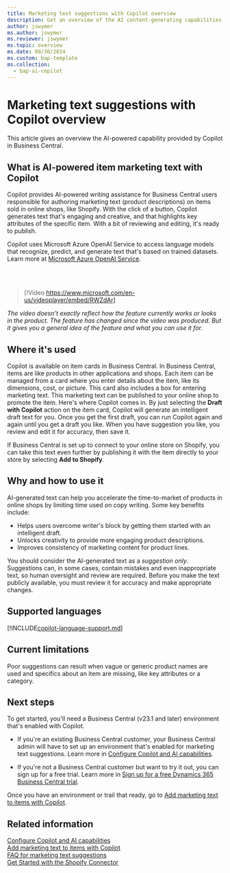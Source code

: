 ```yaml
---
title: Marketing text suggestions with Copilot overview
description: Get an overview of the AI content-generating capabilities in Business Central.  
author: jswymer 
ms.author: jswymer 
ms.reviewer: jswymer
ms.topic: overview 
ms.date: 09/30/2024
ms.custom: bap-template 
ms.collection:
  - bap-ai-copilot
---
```

# Marketing text suggestions with Copilot overview

<!--[!INCLUDE[ai-preview](includes/ai-preview.md)]-->

This article gives an overview the AI-powered capability provided by Copilot in Business Central.

## What is AI-powered item marketing text with Copilot

Copilot provides AI-powered writing assistance for Business Central users responsible for authoring marketing text (product descriptions) on items sold in online shops, like Shopify. With the click of a button, Copilot generates text that's engaging and creative, and that highlights key attributes of the specific item. With a bit of reviewing and editing, it's ready to publish.

Copilot uses Microsoft Azure OpenAI Service to access language models that recognize, predict, and generate text that's based on trained datasets. Learn more at [Microsoft Azure OpenAI Service](/azure/cognitive-services/openai/overview).

<br><br>  

> [!Video https://www.microsoft.com/en-us/videoplayer/embed/RWZdAr]

*The video doesn't exactly reflect how the feature currently works or looks in the product. The feature has changed since the video was produced. But it gives you a general idea of the feature and what you can use it for.*
  
## Where it's used

Copilot is available on item cards in Business Central. In Business Central, items are like products in other applications and shops. Each item can be managed from a card where you enter details about the item, like its dimensions, cost, or picture. This card also includes a box for entering marketing text. This marketing text can be published to your online shop to promote the item. Here's where Copilot comes in. By just selecting the **Draft with Copilot** action on the item card, Copilot will generate an intelligent draft text for you. Once you get the first draft, you can run Copilot again and again until you get a draft you like. When you have suggestion you like, you review and edit it for accuracy, then save it.

If Business Central is set up to connect to your online store on Shopify, you can take this text even further by publishing it with the item directly to your store by selecting **Add to Shopify**.

## Why and how to use it

AI-generated text can help you accelerate the time-to-market of products in online shops by limiting time used on copy writing. Some key benefits include:

- Helps users overcome writer's block by getting them started with an intelligent draft.
- Unlocks creativity to provide more engaging product descriptions.
- Improves consistency of marketing content for product lines.

You should consider the AI-generated text as a *suggestion only*. Suggestions can, in some cases, contain mistakes and even inappropriate text, so human oversight and review are required. Before you make the text publicly available, you must review it for accuracy and make appropriate changes.

## Supported languages

[!INCLUDE[copilot-language-support.md](includes/copilot-language-support.md)]

## Current limitations

Poor suggestions can result when vague or generic product names are used and specifics about an item are missing, like key attributes or a category.

<!-- Partner extensibility of the AI capability by using AL code isn't supported.-->

## Next steps

To get started, you'll need a Business Central (v23.1 and later) environment that's enabled with Copilot.

- If you're an existing Business Central customer, your Business Central admin will have to set up an environment that's enabled for marketing text suggestions. Learn more in [Configure Copilot and AI capabilities](enable-ai.md).

- If you're not a Business Central customer but want to try it out, you can sign up for a free trial. Learn more in [Sign up for a free Dynamics 365 Business Central trial](trial-signup.md).

Once you have an environment or trail that ready, go to [Add marketing text to items with Copilot](item-marketing-text.md).  

## Related information

[Configure Copilot and AI capabilities](enable-ai.md)  
[Add marketing text to items with Copilot](item-marketing-text.md)  
[FAQ for marketing text suggestions](faqs-marketing-text.md)  
[Get Started with the Shopify Connector](shopify/get-started.md)  
